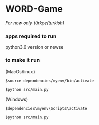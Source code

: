 # **WORD-Game**

*For now only türkçe(turkish)*

### apps required to run

python3.6 version or newse


### **to make it run**

(MacOs/linux)
```
$source dependencies/myenv/bin/activate

$python src/main.py
```

(Windows) 
```
$dependencies\myenv\Scripts\activate

$python src/main.py
```